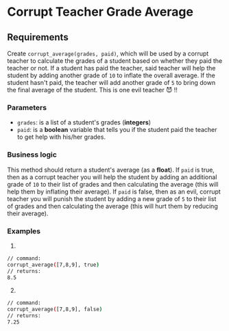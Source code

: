 # Corrupt Teacher Grade Average
## Requirements
Create `corrupt_average(grades, paid)`, which will be used by a corrupt teacher to calculate the grades of a student based on whether they paid the teacher or not. If a student has paid the teacher, said teacher will help the student by adding another grade of `10` to inflate the overall average. If the student hasn't paid, the teacher will add another grade of `5` to bring down the final average of the student. This is one evil teacher  :smiling_imp: !!
### Parameters
* `grades`: is a list of a student's grades (**integers**)
* `paid`: is a **boolean** variable that tells you if the student paid the teacher to get help with his/her grades.
### Business logic
This method should return a student's average (as a **float**).
If `paid` is true, then as a corrupt teacher you will help the student by adding an additional grade of `10` to their list of grades and then calculating the average (this will help them by inflating their average).
If `paid` is false, then as an evil, corrupt teacher you will punish the student by adding a new grade of `5` to their list of grades and then calculating the average (this will hurt them by reducing their average).
### Examples 
1)
```bash
// command:
corrupt_average([7,8,9], true)
// returns: 
8.5
```
2)
```bash
// command: 
corrupt_average([7,8,9], false)
// returns: 
7.25
```